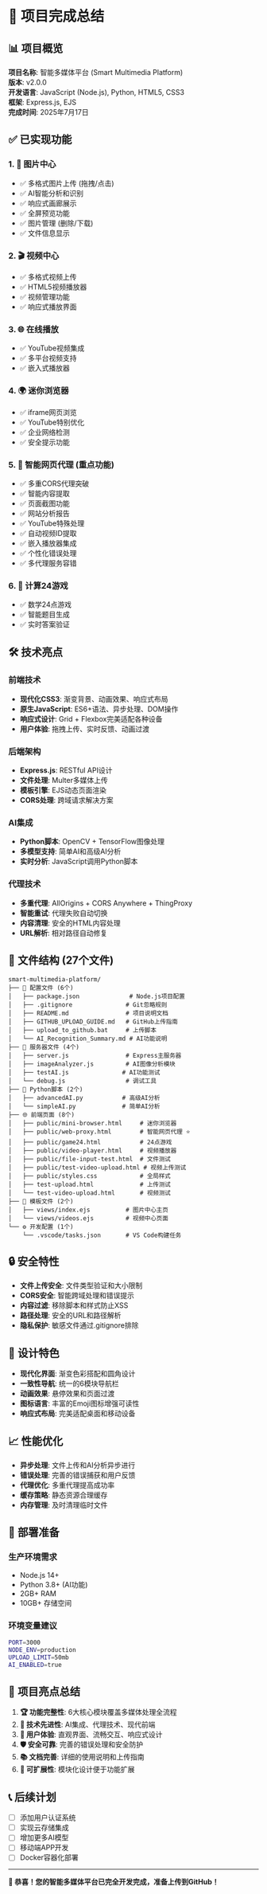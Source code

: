 # 🎉 项目完成总结

## 📊 项目概览

**项目名称**: 智能多媒体平台 (Smart Multimedia Platform)  
**版本**: v2.0.0  
**开发语言**: JavaScript (Node.js), Python, HTML5, CSS3  
**框架**: Express.js, EJS  
**完成时间**: 2025年7月17日  

## ✅ 已实现功能

### 1. 📸 图片中心
- ✅ 多格式图片上传 (拖拽/点击)
- ✅ AI智能分析和识别
- ✅ 响应式画廊展示
- ✅ 全屏预览功能
- ✅ 图片管理 (删除/下载)
- ✅ 文件信息显示

### 2. 🎬 视频中心
- ✅ 多格式视频上传
- ✅ HTML5视频播放器
- ✅ 视频管理功能
- ✅ 响应式播放界面

### 3. 🌐 在线播放
- ✅ YouTube视频集成
- ✅ 多平台视频支持
- ✅ 嵌入式播放器

### 4. 🌍 迷你浏览器
- ✅ iframe网页浏览
- ✅ YouTube特别优化
- ✅ 企业网络检测
- ✅ 安全提示功能

### 5. 🔗 智能网页代理 (重点功能)
- ✅ 多重CORS代理突破
- ✅ 智能内容提取
- ✅ 页面截图功能
- ✅ 网站分析报告
- ✅ YouTube特殊处理
- ✅ 自动视频ID提取
- ✅ 嵌入播放器集成
- ✅ 个性化错误处理
- ✅ 多代理服务容错

### 6. 🎯 计算24游戏
- ✅ 数学24点游戏
- ✅ 智能题目生成
- ✅ 实时答案验证

## 🛠️ 技术亮点

### 前端技术
- **现代化CSS3**: 渐变背景、动画效果、响应式布局
- **原生JavaScript**: ES6+语法、异步处理、DOM操作
- **响应式设计**: Grid + Flexbox完美适配各种设备
- **用户体验**: 拖拽上传、实时反馈、动画过渡

### 后端架构
- **Express.js**: RESTful API设计
- **文件处理**: Multer多媒体上传
- **模板引擎**: EJS动态页面渲染
- **CORS处理**: 跨域请求解决方案

### AI集成
- **Python脚本**: OpenCV + TensorFlow图像处理
- **多模型支持**: 简单AI和高级AI分析
- **实时分析**: JavaScript调用Python脚本

### 代理技术
- **多重代理**: AllOrigins + CORS Anywhere + ThingProxy
- **智能重试**: 代理失败自动切换
- **内容清理**: 安全的HTML内容处理
- **URL解析**: 相对路径自动修复

## 📁 文件结构 (27个文件)

```
smart-multimedia-platform/
├── 📄 配置文件 (6个)
│   ├── package.json              # Node.js项目配置
│   ├── .gitignore               # Git忽略规则
│   ├── README.md                # 项目说明文档
│   ├── GITHUB_UPLOAD_GUIDE.md   # GitHub上传指南
│   ├── upload_to_github.bat     # 上传脚本
│   └── AI_Recognition_Summary.md # AI功能说明
├── 🚀 服务器文件 (4个)
│   ├── server.js                # Express主服务器
│   ├── imageAnalyzer.js         # AI图像分析模块
│   ├── testAI.js               # AI功能测试
│   └── debug.js                 # 调试工具
├── 🐍 Python脚本 (2个)
│   ├── advancedAI.py           # 高级AI分析
│   └── simpleAI.py             # 简单AI分析
├── 🌐 前端页面 (8个)
│   ├── public/mini-browser.html     # 迷你浏览器
│   ├── public/web-proxy.html        # 智能网页代理 ⭐
│   ├── public/game24.html           # 24点游戏
│   ├── public/video-player.html     # 视频播放器
│   ├── public/file-input-test.html  # 文件测试
│   ├── public/test-video-upload.html # 视频上传测试
│   ├── public/styles.css            # 全局样式
│   ├── test-upload.html             # 上传测试
│   └── test-video-upload.html       # 视频测试
├── 📱 模板文件 (2个)
│   ├── views/index.ejs          # 图片中心主页
│   └── views/videos.ejs         # 视频中心页面
└── ⚙️ 开发配置 (1个)
    └── .vscode/tasks.json       # VS Code构建任务
```

## 🔒 安全特性

- **文件上传安全**: 文件类型验证和大小限制
- **CORS安全**: 智能跨域处理和错误提示
- **内容过滤**: 移除脚本和样式防止XSS
- **路径处理**: 安全的URL和路径解析
- **隐私保护**: 敏感文件通过.gitignore排除

## 🎨 设计特色

- **现代化界面**: 渐变色彩搭配和圆角设计
- **一致性导航**: 统一的6模块导航栏
- **动画效果**: 悬停效果和页面过渡
- **图标语言**: 丰富的Emoji图标增强可读性
- **响应式布局**: 完美适配桌面和移动设备

## 📈 性能优化

- **异步处理**: 文件上传和AI分析异步进行
- **错误处理**: 完善的错误捕获和用户反馈
- **代理优化**: 多重代理提高成功率
- **缓存策略**: 静态资源合理缓存
- **内存管理**: 及时清理临时文件

## 🚀 部署准备

### 生产环境需求
- Node.js 14+
- Python 3.8+ (AI功能)
- 2GB+ RAM
- 10GB+ 存储空间

### 环境变量建议
```bash
PORT=3000
NODE_ENV=production
UPLOAD_LIMIT=50mb
AI_ENABLED=true
```

## 🎯 项目亮点总结

1. **🏆 功能完整性**: 6大核心模块覆盖多媒体处理全流程
2. **🔧 技术先进性**: AI集成、代理技术、现代前端
3. **🎨 用户体验**: 直观界面、流畅交互、响应式设计
4. **🛡️ 安全可靠**: 完善的错误处理和安全防护
5. **📚 文档完善**: 详细的使用说明和上传指南
6. **🔄 可扩展性**: 模块化设计便于功能扩展

## 📞 后续计划

- [ ] 添加用户认证系统
- [ ] 实现云存储集成
- [ ] 增加更多AI模型
- [ ] 移动端APP开发
- [ ] Docker容器化部署

---

**🎉 恭喜！您的智能多媒体平台已完全开发完成，准备上传到GitHub！**
